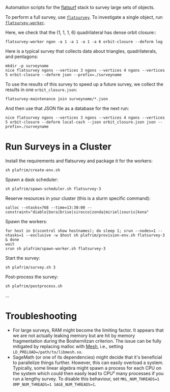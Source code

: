 Automation scripts for the [flatsurf](https://github.com/flatsurf) stack to survey large sets of objects.

To perform a full survey, use [`flatsurvey`](./flatsurvey/survey.py). To investigate a single object, run [`flatsurvey-worker`](./flatsurvey/worker/worker.py).

Here, we check that the (1, 1, 1, 6) quadrilateral has dense orbit closure::

```
flatsurvey-worker ngon -a 1 -a 1 -a 1 -a 6 orbit-closure --deform log
```

Here is a typical survey that collects data about triangles, quadrilaterals, and pentagons:

```
mkdir -p surveyname
nice flatsurvey ngons --vertices 3 ngons --vertices 4 ngons --vertices 5 orbit-closure --deform json --prefix=./surveyname
```

To use the results of this survey to speed up a future survey, we collect the results in one `orbit_closure.json`:

```
flatsurvey-maintenance join surveyname/*.json
```

And then use that JSON file as a database for the next run:

```
nice flatsurvey ngons --vertices 3 ngons --vertices 4 ngons --vertices 5 orbit-closure --deform local-cach --json orbit_closure.json json --prefix=./surveyname
```

# Run Surveys in a Cluster

Install the requirements and flatsurvey and package it for the workers:

```
sh plafrim/create-env.sh
```

Spawn a dask scheduler:

```
sh plafrim/spawn-scheduler.sh flatsurvey-3
```

Reserve resources in your cluster (this is a slurm specific command):

```
salloc --ntasks=768 --time=13:30:00 --constraint="diablo|bora|brise|sirocco|zonda|miriel|souris|kona"
```

Spawn the workers:

```
for host in $(scontrol show hostnames); do sleep 1; srun --nodes=1 --ntasks=1 --exclusive -w $host sh plafrim/provision-env.sh flatsurvey-3 & done
wait
srun sh plafrim/spawn-worker.sh flatsurvey-3
```

Start the survey:

```
sh plafrim/survey.sh 3
```

Post-process the survey:

```
sh plafrim/postprocess.sh
```

...

# Troubleshooting

* For large surveys, RAM might become the limiting factor. It appears that we
  are not actually leaking memory but are hit by memory fragmentation during
  the Boshernitzan criterion. The issue can be fully mitigated by replacing
  malloc with [Mesh](https://github.com/plasma-umass/Mesh), i.e., setting
  `LD_PRELOAD=/path/to/libmesh.so`.
* SageMath (or one of its dependencies) might decide that it's beneficial to
  parallelize things further. However, this can easily overload a system.
  Typically, some linear algebra might spawn a process for each CPU on the
  system which could then easily lead to CPU² many processes if you run a
  lengthy survey. To disable this behaviour, set `MKL_NUM_THREADS=1
  OMP_NUM_THREADS=1 SAGE_NUM_THREADS=1`.
